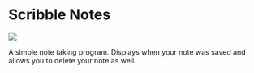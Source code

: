 ﻿# Scribble Notes
<img src=https://i.imgur.com/2UMBXoQ.png></img>

A simple note taking program. Displays when your note was saved and allows you to delete your note as well.
